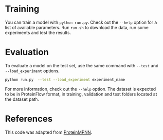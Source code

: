 # Training
You can train a model with `python run.py`. Check out the `--help` option for a list of available parameters. Run `run.sh` to download the data, run some experiments and test the results.

# Evaluation
To evaluate a model on the test set, use the same command with `--test` and `--load_experiment` options.
```bash
python run.py  --test --load_experiment experiment_name
```

For more information, check out the `--help` option.
The dataset is expected to be in ProteinFlow format, in training, validation and test folders located at the dataset path.

# References
This code was adapted from [ProteinMPNN](https://github.com/dauparas/ProteinMPNN).
